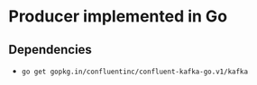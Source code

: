 # Producer implemented in Go

## Dependencies

- `go get gopkg.in/confluentinc/confluent-kafka-go.v1/kafka`
